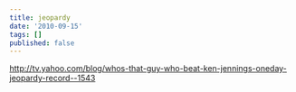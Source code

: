 ```yaml
---
title: jeopardy
date: '2010-09-15'
tags: []
published: false
---
```


http://tv.yahoo.com/blog/whos-that-guy-who-beat-ken-jennings-oneday-jeopardy-record--1543

